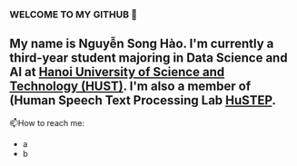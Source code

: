 ### WELCOME TO MY GITHUB 👋
My name is Nguyễn Song Hào. I'm currently a third-year student majoring in Data Science and AI at [Hanoi University of Science and Technology (HUST)](https://hust.edu.vn/). I'm also a member of (Human Speech Text Processing Lab [HuSTEP](https://github.com/HuSTeP-Human-Speech-Text-Processing-Lab).  
---
📫How to reach me:
- a
- b
<!--
**shao2011/shao2011** is a ✨ _special_ ✨ repository because its `README.md` (this file) appears on your GitHub profile.

Here are some ideas to get you started:

- 🔭 I’m currently working on ...
- 🌱 I’m currently learning ...
- 👯 I’m looking to collaborate on ...
- 🤔 I’m looking for help with ...
- 💬 Ask me about ...
- 📫 How to reach me: ...
- 😄 Pronouns: ...
- ⚡ Fun fact: ...
-->
